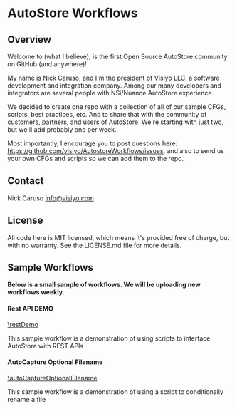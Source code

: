 # AutoStore Workflows

## Overview

Welcome to (what I believe), is the first Open Source AutoStore community on GitHub (and anywhere)!

My name is Nick Caruso, and I'm the president of Visiyo LLC, a software development and integration company.  Among our many developers and integrators are several people with NSi/Nuance AutoStore experience.

We decided to create one repo with a collection of all of our sample CFGs, scripts, best practices, etc.  And to share that with the community of customers, partners, and users of AutoStore.  We're starting with just two, but we'll add probably one per week.

Most importantly, I encourage you to post questions here: https://github.com/visiyo/AutostoreWorkflows/issues, and also to send us your own CFGs and scripts so we can add them to the repo.

## Contact
Nick Caruso
info@visiyo.com

## License
All code here is MIT licensed, which means it's provided free of charge, but with no warranty.  See the LICENSE.md file for more details.

## Sample Workflows

**Below is a small sample of workflows.  We will be uploading new workflows weekly.**

#### Rest API DEMO
[\restDemo](https://github.com/visiyo/AutoStoreWorkflows/tree/master/restDemo)

This sample workflow is a demonstration of using scripts to interface AutoStore with REST APIs

#### AutoCapture Optional Filename
[\autoCaptureOptionalFilename](https://github.com/visiyo/AutoStoreWorkflows/tree/master/autoCaptureOptionalFilename)

This sample workflow is a demonstration of using a script to conditionally rename a file
